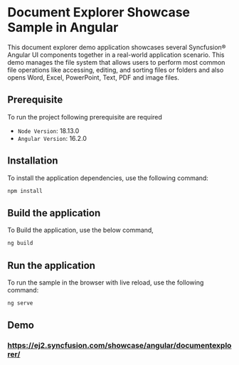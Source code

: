 # Document Explorer Showcase Sample in Angular

This document explorer demo application showcases several Syncfusion&reg; Angular UI components together in a real-world application scenario. This demo manages the file system that allows users to perform most common file operations like accessing, editing, and sorting files or folders and also opens Word, Excel, PowerPoint, Text, PDF and image files.


## Prerequisite

To run the project following prerequisite are required

* `Node Version`: 18.13.0
* `Angular Version`: 16.2.0

## Installation

To install the application dependencies, use the following command:

```sh
npm install
```

## Build the application

To Build the application, use the below command,

```sh
ng build
```

## Run the application

To run the sample in the browser with live reload, use the following command:

```sh
ng serve
```

## Demo

### <a href="https://ej2.syncfusion.com/showcase/angular/documentexplorer/" target="_blank">https://ej2.syncfusion.com/showcase/angular/documentexplorer/</a>
